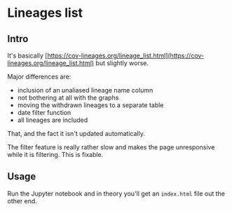 # Lineages list

## Intro

It's basically [https://cov-lineages.org/lineage_list.html](https://cov-lineages.org/lineage_list.html) but slightly worse.

Major differences are:

* inclusion of an unaliased lineage name column
* not bothering at all with the graphs
* moving the withdrawn lineages to a separate table
* date filter function
* all lineages are included

That, and the fact it isn't updated automatically.

The filter feature is really rather slow and makes the page unresponsive while it is filtering. This is fixable.

## Usage

Run the Jupyter notebook and in theory you'll get an `index.html` file out the other end.